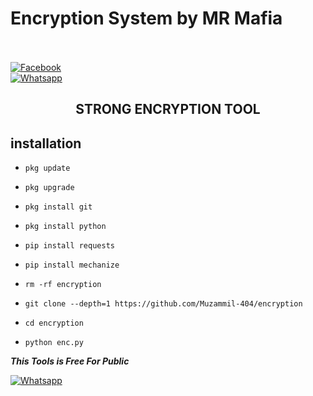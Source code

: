 # Encryption System by MR Mafia

 

 

 

<b></b> </br> <br>[![Facebook](https://img.shields.io/badge/Facebook-MAFIA-blue?style=flat-square&logo=facebook)](https://www.facebook.com/fahadhussain007)<br> [![Whatsapp](https://img.shields.io/badge/Whatsapp-MAFIA-deepgreen?style=flat-square&logo=whatsapp)](https://wa.me/+923357355224)

 

 

 

 

 

 

 

 

 

 

 

<h2 align="center">  STRONG ENCRYPTION TOOL </h2>

 

 

 

 

 

## <b>installation</b>

 

 

 

 

 

 

 

 

 

- `pkg update`

 

- `pkg upgrade`

 

- `pkg install git`

 

- `pkg install python`

 

- `pip install requests`

 

- `pip install mechanize`

 

- `rm -rf encryption`

 

- `git clone --depth=1 https://github.com/Muzammil-404/encryption`

 

- `cd encryption`

 

- `python enc.py`

 

 

 

 

 

 

 

 ___This Tools is Free For Public___</br>

 

 [![Whatsapp](https://img.shields.io/badge/Whatsapp-MAFIA-deepgreen?style=flat-square&logo=whatsapp)](https://wa.me/+923357355224)

 

 

 
